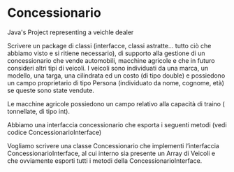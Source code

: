 # Concessionario
Java's Project representing a veichle dealer

Scrivere un package di classi (interfacce, classi astratte... tutto ciò che abbiamo visto e si ritiene necessario),
di supporto alla gestione di un concessionario che vende automobili, macchine agricole e che in futuro consideri altri tipi di veicoli.
I veicoli sono individuati da una marca, un modello, una targa, una cilindrata ed un costo (di tipo double) 
e possiedono un campo proprietario di tipo Persona (individuato da nome, cognome, età) se queste sono state vendute.

Le macchine agricole possiedono un campo relativo alla capacità di traino ( tonnellate, di tipo int).

Abbiamo una interfaccia concessionario che esporta i seguenti metodi (vedi codice ConcessionarioInterface)

Vogliamo scrivere una classe Concessionario che implementi l’interfaccia ConcessionarioInterface, al cui
interno sia presente un Array di Veicoli e che ovviamente esporti tutti i metodi della ConcessionarioInterface.
